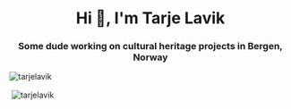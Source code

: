 <h1 align="center">Hi 👋, I'm Tarje Lavik</h1>
<h3 align="center">Some dude working on cultural heritage projects in Bergen, Norway</h3>

<p align="left"> <img src="https://komarev.com/ghpvc/?username=tarjelavik" alt="tarjelavik" /> </p>

<p>&nbsp;<img align="center" src="https://github-readme-stats.vercel.app/api?username=tarjelavik&show_icons=true" alt="tarjelavik" /></p>

